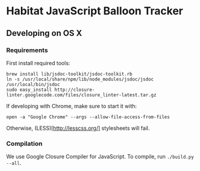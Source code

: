 # Habitat JavaScript Balloon Tracker

## Developing on OS X

### Requirements

First install required tools:

    brew install lib/jsdoc-toolkit/jsdoc-toolkit.rb
    ln -s /usr/local/share/npm/lib/node_modules/jsdoc/jsdoc /usr/local/bin/jsdoc
    sudo easy_install http://closure-linter.googlecode.com/files/closure_linter-latest.tar.gz

If developing with Chrome, make sure to start it with:

    open -a "Google Chrome" --args --allow-file-access-from-files

Otherwise, (LESS)[http://lesscss.org/] stylesheets will fail.

### Compilation

We use Google Closure Compiler for JavaScript. To compile, run `./build.py --all`.
